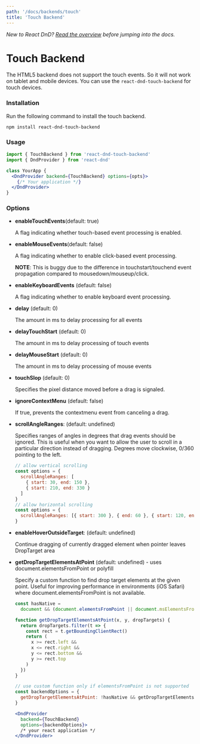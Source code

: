 ```yaml
---
path: '/docs/backends/touch'
title: 'Touch Backend'
---
```


_New to React DnD? [Read the overview](/docs/overview) before jumping into the docs._

# Touch Backend

The HTML5 backend does not support the touch events. So it will not work on tablet and mobile devices. You can use the `react-dnd-touch-backend` for touch devices.

### Installation

Run the following command to install the touch backend.

```
npm install react-dnd-touch-backend
```

### Usage

```jsx
import { TouchBackend } from 'react-dnd-touch-backend'
import { DndProvider } from 'react-dnd'

class YourApp {
  <DndProvider backend={TouchBackend} options={opts}>
    {/* Your application */}
  </DndProvider>
}
```

### Options

- **enableTouchEvents**(default: true)

  A flag indicating whether touch-based event processing is enabled.

- **enableMouseEvents**(default: false)

  A flag indicating whether to enable click-based event processing.

  **NOTE**: This is buggy due to the difference in touchstart/touchend event propagation compared to mousedown/mouseup/click.

- **enableKeyboardEvents** (default: false)

  A flag indicating whether to enable keyboard event processing.

- **delay** (default: 0)

  The amount in ms to delay processing for all events

- **delayTouchStart** (default: 0)

  The amount in ms to delay processing of touch events

- **delayMouseStart** (default: 0)

  The amount in ms to delay processing of mouse events

- **touchSlop** (default: 0)

  Specifies the pixel distance moved before a drag is signaled.

- **ignoreContextMenu** (default: false)

  If true, prevents the contextmenu event from canceling a drag.

- **scrollAngleRanges**: (default: undefined)

  Specifies ranges of angles in degrees that drag events should be ignored. This is useful when you want to allow the user to scroll in a particular direction instead of dragging. Degrees move clockwise, 0/360 pointing to the left.

  ```jsx
  // allow vertical scrolling
  const options = {
    scrollAngleRanges: [
      { start: 30, end: 150 },
      { start: 210, end: 330 }
    ]
  }
  // allow horizontal scrolling
  const options = {
    scrollAngleRanges: [{ start: 300 }, { end: 60 }, { start: 120, end: 240 }]
  }
  ```

- **enableHoverOutsideTarget**: (default: undefined)

  Continue dragging of currently dragged element when pointer leaves DropTarget area

- **getDropTargetElementsAtPoint** (default: undefined) - uses document.elementsFromPoint or polyfill

  Specify a custom function to find drop target elements at the given point. Useful for improving performance in environments (iOS Safari) where document.elementsFromPoint is not available.

  ```jsx
  const hasNative =
    document && (document.elementsFromPoint || document.msElementsFromPoint)

  function getDropTargetElementsAtPoint(x, y, dropTargets) {
    return dropTargets.filter(t => {
      const rect = t.getBoundingClientRect()
      return (
        x >= rect.left &&
        x <= rect.right &&
        y <= rect.bottom &&
        y >= rect.top
      )
    })
  }

  // use custom function only if elementsFromPoint is not supported
  const backendOptions = {
    getDropTargetElementsAtPoint: !hasNative && getDropTargetElementsAtPoint,
  }

  <DndProvider
    backend={TouchBackend}
    options={backendOptions}>
    /* your react application */
  </DndProvider>
  ```
